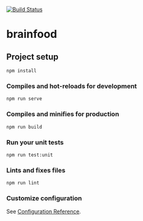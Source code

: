 [![Build Status](https://travis-ci.org/georgebutler/brainfood.svg?branch=master)](https://travis-ci.org/georgebutler/brainfood)

# brainfood

## Project setup
```
npm install
```

### Compiles and hot-reloads for development
```
npm run serve
```

### Compiles and minifies for production
```
npm run build
```

### Run your unit tests
```
npm run test:unit
```

### Lints and fixes files
```
npm run lint
```

### Customize configuration
See [Configuration Reference](https://cli.vuejs.org/config/).
